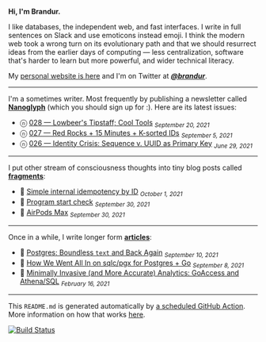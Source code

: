 **Hi, I'm Brandur.**

I like databases, the independent web, and fast interfaces. I write in full sentences on Slack and use emoticons instead emoji. I think the modern web took a wrong turn on its evolutionary path and that we should resurrect ideas from the earlier days of computing — less centralization, software that's harder to learn but more powerful, and wider technical literacy.

My [personal website is here](https://brandur.org) and I'm on Twitter at [***@brandur***](https://twitter.com/brandur).

---

I'm a sometimes writer. Most frequently by publishing a newsletter called [**Nanoglyph**](https://brandur.org/newsletter#nanoglyph) (which you should sign up for :). Here are its latest issues:

* ⓝ [028 — Lowbeer's Tipstaff; Cool Tools](https://brandur.org/nanoglyphs/028-cool-tools) <sub><em>September 20, 2021</em></sub>
* ⓝ [027 — Red Rocks + 15 Minutes + K-sorted IDs](https://brandur.org/nanoglyphs/027-15-minutes) <sub><em>September 5, 2021</em></sub>
* ⓝ [026 — Identity Crisis: Sequence v. UUID as Primary Key](https://brandur.org/nanoglyphs/026-ids) <sub><em>June 29, 2021</em></sub>

---

I put other stream of consciousness thoughts into tiny blog posts called [**fragments**](https://brandur.org/fragments):

* 🐚 [Simple internal idempotency by ID](https://brandur.org/fragments/simple-internal-idempotency) <sub><em>October 1, 2021</em></sub>
* 🐚 [Program start check](https://brandur.org/fragments/program-start-check) <sub><em>September 30, 2021</em></sub>
* 🐚 [AirPods Max](https://brandur.org/fragments/airpods-max) <sub><em>September 30, 2021</em></sub>

---

Once in a while, I write longer form [**articles**](https://brandur.org/articles):

* 📖 [Postgres: Boundless `text` and Back Again](https://brandur.org/text) <sub><em>September 10, 2021</em></sub>
* 📖 [How We Went All In on sqlc/pgx for Postgres + Go](https://brandur.org/sqlc) <sub><em>September 8, 2021</em></sub>
* 📖 [Minimally Invasive (and More Accurate) Analytics: GoAccess and Athena/SQL](https://brandur.org/minimal-analytics) <sub><em>February 16, 2021</em></sub>

---

This `README.md` is generated automatically by [a scheduled GitHub Action](https://github.com/brandur/brandur/blob/master/.github/workflows/ci.yml). More information on how that works [here](https://brandur.org/fragments/self-updating-github-readme).

[![Build Status](https://github.com/brandur/brandur/workflows/brandur%20CI/badge.svg)](https://github.com/brandur/brandur/actions)
